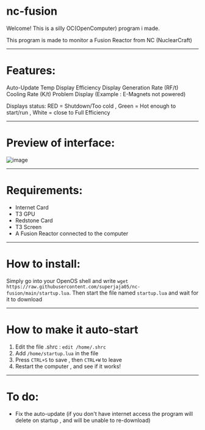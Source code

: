 # nc-fusion

Welcome! This is a silly OC(OpenComputer) program i made.

This program is made to monitor a Fusion Reactor from NC (NuclearCraft)

---------------

# Features:

Auto-Update
Temp Display
Efficiency Display
Generation Rate (RF/t)
Cooling Rate (K/t)
Problem Display (Example : E-Magnets not powered)

Displays status: RED = Shutdown/Too cold , Green = Hot enough to start/run , White = close to Full Efficiency

---------------

# Preview of interface:

![image](https://user-images.githubusercontent.com/38012296/125560128-5469feed-239d-4fe1-84a3-3f1a2f036656.png)

---------------

# Requirements:

- Internet Card
- T3 GPU
- Redstone Card
- T3 Screen
- A Fusion Reactor connected to the computer

---------------

# How to install:

Simply go into your OpenOS shell and write `wget https://raw.githubusercontent.com/superjaja05/nc-fusion/main/startup.lua`.
Then start the file named `startup.lua` and wait for it to download

---------------

# How to make it auto-start

1. Edit the file .shrc : `edit /home/.shrc`
2. Add `/home/startup.lua` in the file
3. Press `CTRL+S` to save , then `CTRL+W` to leave
4. Restart the computer , and see if it works!

---------------

# To do:

- Fix the auto-update (if you don't have internet access the program will delete on startup , and will be unable to re-download)
